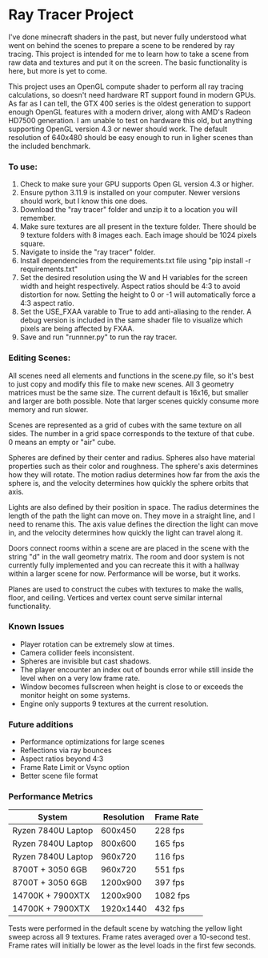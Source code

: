 # Ray Tracer Project

  I've done minecraft shaders in the past, but never fully understood what went on behind the scenes to prepare a scene to be rendered by ray tracing. This project is intended for me to learn how to take a scene from raw data and textures and put it on the screen. The basic functionality is here, but more is yet to come.

  This project uses an OpenGL compute shader to perform all ray tracing calculations, so doesn't need hardware RT support found in modern GPUs. As far as I can tell, the GTX 400 series is the oldest generation to support enough OpenGL features with a modern driver, along with AMD's Radeon HD7500 generation. I am unable to test on hardware this old, but anything supporting OpenGL version 4.3 or newer should work. The default resolution of 640x480 should be easy enough to run in ligher scenes than the included benchmark.

### To use:
  1. Check to make sure your GPU supports Open GL version 4.3 or higher.
  2. Ensure python 3.11.9 is installed on your computer. Newer versions should work, but I know this one does.
  3. Download the "ray tracer" folder and unzip it to a location you will remember.
  4. Make sure textures are all present in the texture folder. There should be 9 texture folders with 8 images each. Each image should be 1024 pixels square.
  5. Navigate to inside the "ray tracer" folder.
  6. Install dependencies from the requirements.txt file using "pip install -r requirements.txt"
  7. Set the desired resolution using the W and H variables for the screen width and height respectively. Aspect ratios should be 4:3 to avoid distortion for now. Setting the height to 0 or -1 will automatically force a 4:3 aspect ratio.
  8. Set the USE_FXAA varable to True to add anti-aliasing to the render. A debug version is included in the same shader file to visualize which pixels are being affected by FXAA.
  9. Save and run "runnner.py" to run the ray tracer.

### Editing Scenes:

  All scenes need all elements and functions in the scene.py file, so it's best to just copy and modify this file to make new scenes. All 3 geometry matrices must be the same size. The current default is 16x16, but smaller and larger are both possible. Note that larger scenes quickly consume more memory and run slower.

  Scenes are represented as a grid of cubes with the same texture on all sides. The number in a grid space corresponds to the texture of that cube. 0 means an empty or "air" cube.

  Spheres are defined by their center and radius. Spheres also have material properties such as their color and roughness. The sphere's axis determines how they will rotate. The motion radius determines how far from the axis the sphere is, and the velocity determines how quickly the sphere orbits that axis.

  Lights are also defined by their position in space. The radius determines the length of the path the light can move on. They move in a straight line, and I need to rename this. The axis value defines the direction the light can move in, and the velocity determines how quickly the light can travel along it.

  Doors connect rooms within a scene are are placed in the scene with the string "d" in the wall geometry matrix. The room and door system is not currently fully implemented and you can recreate this it with a hallway within a larger scene for now. Performance will be worse, but it works.

  Planes are used to construct the cubes with textures to make the walls, floor, and ceiling. Vertices and vertex count serve similar internal functionality.





### Known Issues
  * Player rotation can be extremely slow at times.
  * Camera collider feels inconsistent.
  * Spheres are invisible but cast shadows.
  * The player encounter an index out of bounds error while still inside the level when on a very low frame rate.
  * Window becomes fullscreen when height is close to or exceeds the monitor height on some systems.
  * Engine only supports 9 textures at the current resolution.

### Future additions
  * Performance optimizations for large scenes
  * Reflections via ray bounces
  * Aspect ratios beyond 4:3
  * Frame Rate Limit or Vsync option
  * Better scene file format

### Performance Metrics

|System|Resolution|Frame Rate|
|------|----------|----------|
|Ryzen 7840U Laptop|600x450|228 fps|
|Ryzen 7840U Laptop|800x600|165 fps|
|Ryzen 7840U Laptop|960x720|116 fps|
|8700T + 3050 6GB|960x720|551 fps|
|8700T + 3050 6GB|1200x900|397 fps|
|14700K + 7900XTX|1200x900|1082 fps|
|14700K + 7900XTX|1920x1440|432 fps|

  Tests were performed in the default scene by watching the yellow light sweep across all 9 textures. Frame rates averaged over a 10-second test. Frame rates will initially be lower as the level loads in the first few seconds.